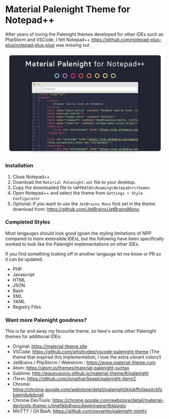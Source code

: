 # Material Palenight Theme for Notepad++
After years of loving the Palenight themes developed for other IDEs such as PhpStorm and VSCode, I felt Notepad++ https://github.com/notepad-plus-plus/notepad-plus-plus was missing out.


![Demo of Palenight for Notepad++](https://github.com/SamSebastien/material-palenight-npp/blob/master/palenight-preview.jpg?raw=true)


### Installation

1. Close Notepad++
2. Download the `Material Palenight.xml` file to your desktop.
3. Copy the downloaded file to `%APPDATA%\Roaming\Notepad++\themes`
4. Open Notepad++ and select the theme from `Settings > Style Configurator`
5. Optional: If you want to use the `JetBrains Mono` font set in the theme download from: https://github.com/JetBrains/JetBrainsMono

### Completed Styles

Most langauges should look good (given the styling limitations of NPP compared to more extensible IDEs), but the following have been specifically worked to look like the Palenight implementations on other IDEs.

If you find something looking off in another langauge let me know or PR so it can be updated.

* PHP
* Javascript
* HTML
* JSON
* Bash
* XML
* YAML
* Registry Files

### Want more Palenight goodness?

This is far and away my favourite theme, so here's some other Palenight themes for additional IDEs:

* Original: https://material-theme.site
* VSCode: https://github.com/whizkydee/vscode-palenight-theme (The theme that inspired this implementation, I love the extra vibrant colors!)
* JetBrains / PhpStorm / Webstorm : https://www.material-theme.com
* Atom: https://atom.io/themes/material-palenight-syntax
* Sublime: http://equinusocio.github.io/material-theme/#/palenight
* iTerm: https://github.com/JonathanSpeek/palenight-iterm2
* Chrome: https://chrome.google.com/webstore/detail/palenight/kijokffofapoilckfobaeinjbdpbnall
* Chrome DevTools: https://chrome.google.com/webstore/detail/material-devtools-theme-c/jmefikbdhgocdjeejjnnepgnfkkbpgjo
* MinTTY / Git Bash: https://github.com/psyanite/palenight-mintty
